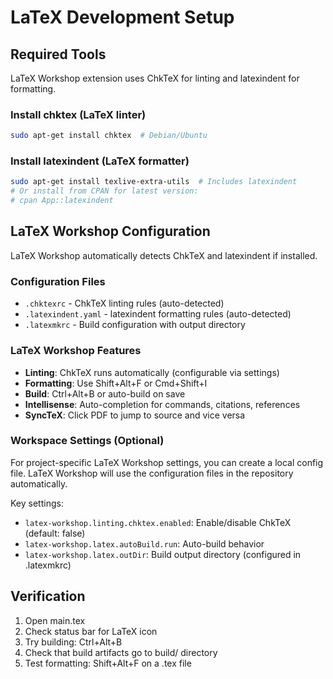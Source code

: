 # LaTeX Development Setup

## Required Tools

LaTeX Workshop extension uses ChkTeX for linting and latexindent for formatting.

### Install chktex (LaTeX linter)
```bash
sudo apt-get install chktex  # Debian/Ubuntu
```

### Install latexindent (LaTeX formatter)
```bash
sudo apt-get install texlive-extra-utils  # Includes latexindent
# Or install from CPAN for latest version:
# cpan App::latexindent
```

## LaTeX Workshop Configuration

LaTeX Workshop automatically detects ChkTeX and latexindent if installed.

### Configuration Files
- `.chktexrc` - ChkTeX linting rules (auto-detected)
- `.latexindent.yaml` - latexindent formatting rules (auto-detected)
- `.latexmkrc` - Build configuration with output directory

### LaTeX Workshop Features
- **Linting**: ChkTeX runs automatically (configurable via settings)
- **Formatting**: Use Shift+Alt+F or Cmd+Shift+I
- **Build**: Ctrl+Alt+B or auto-build on save
- **Intellisense**: Auto-completion for commands, citations, references
- **SyncTeX**: Click PDF to jump to source and vice versa

### Workspace Settings (Optional)

For project-specific LaTeX Workshop settings, you can create a local config file.
LaTeX Workshop will use the configuration files in the repository automatically.

Key settings:
- `latex-workshop.linting.chktex.enabled`: Enable/disable ChkTeX (default: false)
- `latex-workshop.latex.autoBuild.run`: Auto-build behavior
- `latex-workshop.latex.outDir`: Build output directory (configured in .latexmkrc)

## Verification

1. Open main.tex
2. Check status bar for LaTeX icon
3. Try building: Ctrl+Alt+B
4. Check that build artifacts go to build/ directory
5. Test formatting: Shift+Alt+F on a .tex file

